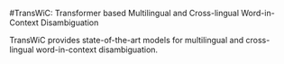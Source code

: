 #TransWiC: Transformer based Multilingual and Cross-lingual Word-in-Context Disambiguation

TransWiC provides state-of-the-art models for multilingual and cross-lingual word-in-context disambiguation.